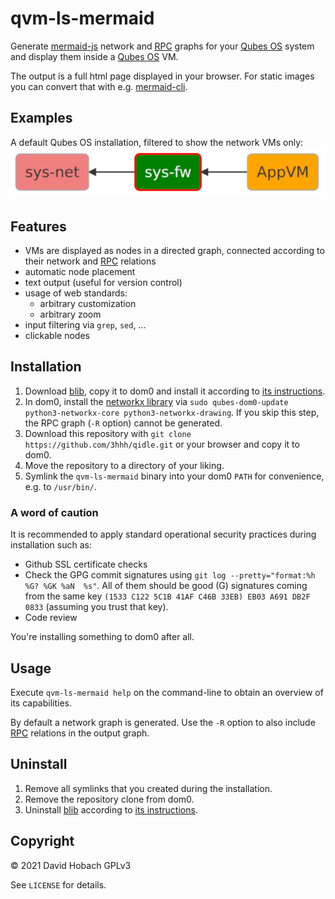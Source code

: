 # qvm-ls-mermaid

Generate [mermaid-js](https://mermaid-js.github.io/) network and [RPC](https://www.qubes-os.org/doc/rpc-policy/) graphs for your [Qubes OS](https://www.qubes-os.org/) system and display them inside a [Qubes OS](https://www.qubes-os.org/) VM.

The output is a full html page displayed in your browser. For static images you can convert that with e.g. [mermaid-cli](https://github.com/mermaid-js/mermaid-cli).

## Examples

A default Qubes OS installation, filtered to show the network VMs only:  
![Example](examples/1.png)

## Features

- VMs are displayed as nodes in a directed graph, connected according to their network and [RPC](https://www.qubes-os.org/doc/rpc-policy/) relations
- automatic node placement
- text output (useful for version control)
- usage of web standards:
  - arbitrary customization
  - arbitrary zoom
- input filtering via `grep`, `sed`, ...
- clickable nodes

## Installation

1. Download [blib](https://github.com/3hhh/blib), copy it to dom0 and install it according to [its instructions](https://github.com/3hhh/blib#installation).
2. In dom0, install the [networkx library](https://networkx.org/) via `sudo qubes-dom0-update python3-networkx-core python3-networkx-drawing`. If you skip this step, the RPC graph (`-R` option) cannot be generated.
3. Download this repository with `git clone https://github.com/3hhh/qidle.git` or your browser and copy it to dom0.
4. Move the repository to a directory of your liking.
5. Symlink the `qvm-ls-mermaid` binary into your dom0 `PATH` for convenience, e.g. to `/usr/bin/`.

### A word of caution

It is recommended to apply standard operational security practices during installation such as:

- Github SSL certificate checks
- Check the GPG commit signatures using `git log --pretty="format:%h %G? %GK %aN  %s"`. All of them should be good (G) signatures coming from the same key `(1533 C122 5C1B 41AF C46B 33EB) EB03 A691 DB2F 0833` (assuming you trust that key).
- Code review

You're installing something to dom0 after all.

## Usage

Execute `qvm-ls-mermaid help` on the command-line to obtain an overview of its capabilities.

By default a network graph is generated. Use the `-R` option to also include [RPC](https://www.qubes-os.org/doc/rpc-policy/) relations in the output graph.

## Uninstall

1. Remove all symlinks that you created during the installation.
2. Remove the repository clone from dom0.
3. Uninstall [blib](https://github.com/3hhh/blib) according to [its instructions](https://github.com/3hhh/blib#uninstall).

## Copyright

© 2021 David Hobach
GPLv3

See `LICENSE` for details.
